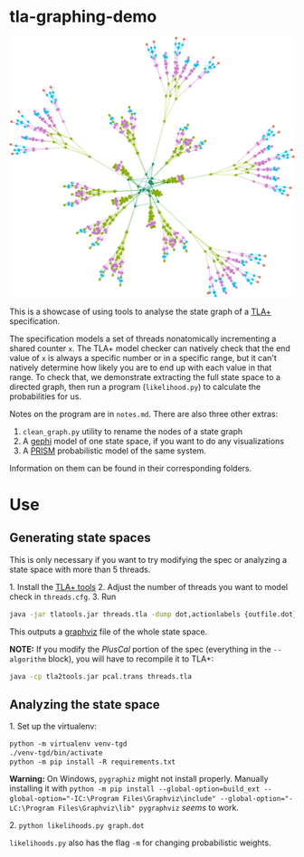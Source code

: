 # tla-graphing-demo

![A graph of a state space](header.svg)

This is a showcase of using tools to analyse the state graph of a [TLA+](https://learntla.com/) specification. 

The specification models a set of threads nonatomically incrementing a shared counter `x`. The TLA+ model checker can natively check that the end value of `x` is always a specific number or in a specific range, but it can't natively determine how likely you are to end up with each value in that range. To check that, we demonstrate extracting the full state space to a directed graph, then run a program (`likelihood.py`) to calculate the probabilities for us.

Notes on the program are in `notes.md`. There are also three other extras:

1. `clean_graph.py` utility to rename the nodes of a state graph
2. A [gephi](https://gephi.org/) model of one state space, if you want to do any visualizations
3. A [PRISM](https://www.prismmodelchecker.org/) probabilistic model of the same system.

Information on them can be found in their corresponding folders.

# Use

## Generating state spaces

This is only necessary if you want to try modifying the spec or analyzing a state space with more than 5 threads.

1\. Install the [TLA+ tools](https://github.com/tlaplus/tlaplus)
2\. Adjust the number of threads you want to model check in `threads.cfg`.
3\. Run

```bash
java -jar tlatools.jar threads.tla -dump dot,actionlabels {outfile.dot}
```

This outputs a [graphviz](https://graphviz.org/) file of the whole state space.

**NOTE:** If you modify the *PlusCal* portion of the spec (everything in the `--algorithm` block), you will have to recompile it to TLA+:

```bash
java -cp tla2tools.jar pcal.trans threads.tla
```

## Analyzing the state space

1\. Set up the virtualenv:

```
python -m virtualenv venv-tgd
./venv-tgd/bin/activate
python -m pip install -R requirements.txt
```

**Warning:** On Windows, `pygraphiz` might not install properly. Manually installing it with `python -m pip install --global-option=build_ext --global-option="-IC:\Program Files\Graphviz\include" --global-option="-LC:\Program Files\Graphviz\lib" pygraphviz` *seems* to work.

2\. `python likelihoods.py graph.dot`

`likelihoods.py` also has the flag `-m` for changing probabilistic weights.
